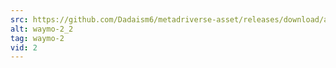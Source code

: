 ```yaml
---
src: https://github.com/Dadaism6/metadriverse-asset/releases/download/assetsv1.0.2/waymo-2_2.mp4
alt: waymo-2_2
tag: waymo-2
vid: 2
---
```

